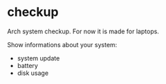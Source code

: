 # checkup
Arch system checkup.
For now it is made for laptops.

Show informations about your system:
- system update
- battery
- disk usage
